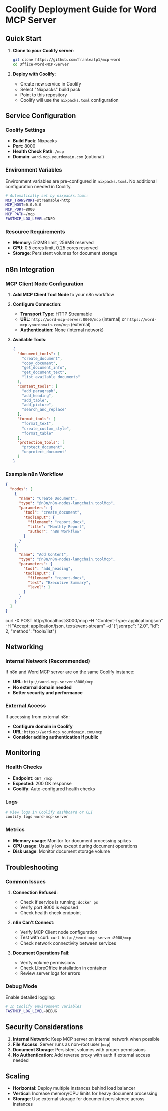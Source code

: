 # Coolify Deployment Guide for Word MCP Server

## Quick Start

1. **Clone to your Coolify server**:
   ```bash
   git clone https://github.com/franlealp1/mcp-word
   cd Office-Word-MCP-Server
   ```

2. **Deploy with Coolify**:
   - Create new service in Coolify
   - Select "Nixpacks" build pack
   - Point to this repository
   - Coolify will use the `nixpacks.toml` configuration

## Service Configuration

### Coolify Settings
- **Build Pack**: Nixpacks
- **Port**: 8000
- **Health Check Path**: `/mcp`
- **Domain**: `word-mcp.yourdomain.com` (optional)

### Environment Variables
Environment variables are pre-configured in `nixpacks.toml`. No additional configuration needed in Coolify.

```bash
# Automatically set by nixpacks.toml:
MCP_TRANSPORT=streamable-http
MCP_HOST=0.0.0.0
MCP_PORT=8000
MCP_PATH=/mcp
FASTMCP_LOG_LEVEL=INFO
```

### Resource Requirements
- **Memory**: 512MB limit, 256MB reserved
- **CPU**: 0.5 cores limit, 0.25 cores reserved
- **Storage**: Persistent volumes for document storage

## n8n Integration

### MCP Client Node Configuration

1. **Add MCP Client Tool Node** to your n8n workflow

2. **Configure Connection**:
   - **Transport Type**: HTTP Streamable
   - **URL**: `http://word-mcp-server:8000/mcp` (internal) or `https://word-mcp.yourdomain.com/mcp` (external)
   - **Authentication**: None (internal network)

3. **Available Tools**:
   ```json
   {
     "document_tools": [
       "create_document",
       "copy_document", 
       "get_document_info",
       "get_document_text",
       "list_available_documents"
     ],
     "content_tools": [
       "add_paragraph",
       "add_heading",
       "add_table",
       "add_picture",
       "search_and_replace"
     ],
     "format_tools": [
       "format_text",
       "create_custom_style",
       "format_table"
     ],
     "protection_tools": [
       "protect_document",
       "unprotect_document"
     ]
   }
   ```

### Example n8n Workflow

```json
{
  "nodes": [
    {
      "name": "Create Document",
      "type": "@n8n/n8n-nodes-langchain.toolMcp",
      "parameters": {
        "tool": "create_document",
        "toolInput": {
          "filename": "report.docx",
          "title": "Monthly Report",
          "author": "n8n Workflow"
        }
      }
    },
    {
      "name": "Add Content",
      "type": "@n8n/n8n-nodes-langchain.toolMcp", 
      "parameters": {
        "tool": "add_heading",
        "toolInput": {
          "filename": "report.docx",
          "text": "Executive Summary",
          "level": 1
        }
      }
    }
  ]
}
```


curl -X POST http://localhost:8000/mcp -H "Content-Type: application/json" -H "Accept: application/json, text/event-stream"  -d '{"jsonrpc": "2.0", "id": 2, "method": "tools/list"}

## Networking

### Internal Network (Recommended)
If n8n and Word MCP server are on the same Coolify instance:
- **URL**: `http://word-mcp-server:8000/mcp`
- **No external domain needed**
- **Better security and performance**

### External Access
If accessing from external n8n:
- **Configure domain in Coolify**
- **URL**: `https://word-mcp.yourdomain.com/mcp`
- **Consider adding authentication if public**

## Monitoring

### Health Checks
- **Endpoint**: `GET /mcp`
- **Expected**: 200 OK response
- **Coolify**: Auto-configured health checks

### Logs
```bash
# View logs in Coolify dashboard or CLI
coolify logs word-mcp-server
```

### Metrics
- **Memory usage**: Monitor for document processing spikes
- **CPU usage**: Usually low except during document operations
- **Disk usage**: Monitor document storage volume

## Troubleshooting

### Common Issues

1. **Connection Refused**:
   - Check if service is running: `docker ps`
   - Verify port 8000 is exposed
   - Check health check endpoint

2. **n8n Can't Connect**:
   - Verify MCP Client node configuration
   - Test with curl: `curl http://word-mcp-server:8000/mcp`
   - Check network connectivity between services

3. **Document Operations Fail**:
   - Verify volume permissions
   - Check LibreOffice installation in container
   - Review server logs for errors

### Debug Mode
Enable detailed logging:
```bash
# In Coolify environment variables
FASTMCP_LOG_LEVEL=DEBUG
```

## Security Considerations

1. **Internal Network**: Keep MCP server on internal network when possible
2. **File Access**: Server runs as non-root user (`mcp`)
3. **Document Storage**: Persistent volumes with proper permissions
4. **No Authentication**: Add reverse proxy with auth if external access needed

## Scaling

- **Horizontal**: Deploy multiple instances behind load balancer
- **Vertical**: Increase memory/CPU limits for heavy document processing
- **Storage**: Use external storage for document persistence across instances